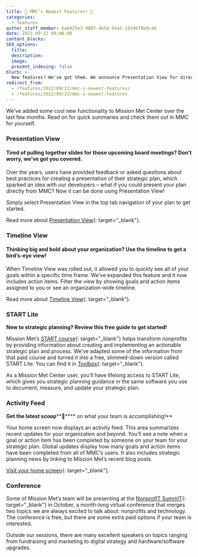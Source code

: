 ```yaml
---
title: 🎁 MMC’s Newest Features! 🎁
categories:
  - features
author_staff_member: 6ab925e3-9897-4b5d-84a5-19146f8b9c46
date: 2022-09-22 00:00:00
content_blocks:
SEO_options:
  title:
  description:
  image:
  prevent_indexing: false
blurb: >-
  New features? We've got them. We announce Presentation View for direct plan presentations, expansion of Timeline View to include action items, launch of START Lite, a free slimmed-down version of the START course, and we add an activity feed on the home screen.
redirect_from:
  - /features/2022/09/22/mmc-s-newest-features/
  - /features/2022/09/22/mmc-s-newest-features
---
```

We’ve added some cool new functionality to Mission Met Center over the last few months. Read on for quick summaries and check them out in MMC for yourself.&nbsp;

### **Presentation View**

#### **Tired of pulling together slides for those upcoming board meetings? Don’t worry, we’ve got you covered.**

Over the years, users have provided feedback or asked questions about best practices for creating a presentation of their strategic plan, which sparked an idea with our developers – what if you could present your plan directly from MMC? Now it can be done using Presentation View!

Simply select Presentation View in the top tab navigation of your plan to get started.&nbsp;

Read more about&nbsp;[Presentation View](https://help.causey.app/articles/154-presentation-view/?auth=true){: target="_blank"}.

### Timeline View

#### Thinking big and bold about your organization? Use the timeline to get a bird’s-eye view!

When Timeline View was rolled out, it allowed you to quickly see all of your goals within a specific time frame. We’ve expanded this feature and it now includes action items. Filter the view by showing goals and action items assigned to you or see an organization-wide timeline.&nbsp;

Read more about&nbsp;[Timeline View](https://help.causey.app/articles/89-timeline-view/){: target="_blank"}.

### **START Lite**

**New to strategic planning? Review this free guide to get started!**

Mission Met’s&nbsp;[START course](https://www.missionmet.com/start){: target="_blank"}&nbsp;helps transform nonprofits by providing information about creating and implementing an actionable strategic plan and process. We’ve adapted some of the information from that paid course and turned it into a free, slimmed-down version called START Lite. You can find it in&nbsp;[Toolbox](https://help.causey.app/articles/125-toolbox/){: target="_blank"}.

As a Mission Met Center user, you’ll have lifelong access to START Lite, which gives you strategic planning guidance in the same software you use to document, measure, and update your strategic plan.&nbsp;

### **Activity Feed**

**Get the latest scoop****🍦****&nbsp;on what your team is accomplishing!**

Your home screen now displays an activity feed. This area summarizes recent updates for your organization and beyond. You’ll see a note when a goal or action item has been completed by someone on your team for your strategic plan. Global updates display how many goals and action items have been completed from all of MMC’s users. It also includes strategic planning news by linking to Mission Met’s recent blog posts.

[Visit your home screen](https://app.missionmet.center/home){: target="_blank"}.

### **Conference**

Some of Mission Met’s team will be presenting at the&nbsp;[NonprofIT SummIT](https://nonprofsummit.com/){: target="_blank"}&nbsp;in October, a month-long virtual conference that merges two topics we are always excited to talk about: nonprofits and technology. The conference is free, but there are some extra paid options if your team is interested.&nbsp;

Outside our sessions, there are many excellent speakers on topics ranging from fundraising and marketing to digital strategy and hardware/software upgrades.&nbsp;
